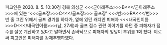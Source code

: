 피고인은 2020. 8. 5. 10:30경 경북 의성군 <<<군아래주소>>>B<<</군아래주소>>>에 있는 ‘<<<골프장>>>C<<</골프장>>> 골프장' <<<번>>>RA<<</번>>>번 홀 그린 위에서 골프 경기를 하다가, 옆에 있던 캐디인 피해자 <<<내국인이름>>>D<<</내국인이름>>>(남, 27세)과 골프 점수 관련 이야기를 하던 중 피해자가 점수를 잘못 계산하고 있다고 말하면서 손바닥으로 피해자의 엉덩이 부위를 1회 쳤다.
이로써 피고인은 피해자를 강제추행하였다.